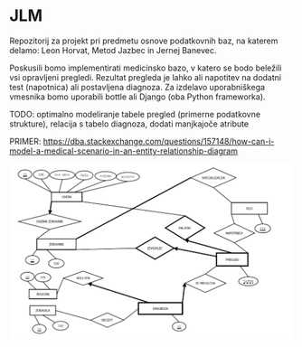 # JLM
Repozitorij za projekt pri predmetu osnove podatkovnih baz, na katerem delamo: Leon Horvat, Metod Jazbec in Jernej Banevec.

Poskusili bomo implementirati medicinsko bazo, v katero se bodo beležili vsi opravljeni pregledi. 
Rezultat pregleda je lahko ali napotitev na dodatni test (napotnica) ali postavljena diagnoza. 
Za izdelavo uporabniškega vmesnika bomo uporabili bottle ali Django (oba Python frameworka).

TODO: optimalno modeliranje tabele pregled (primerne podatkovne strukture), relacija s tabelo diagnoza, dodati manjkajoče atribute

PRIMER: https://dba.stackexchange.com/questions/157148/how-can-i-model-a-medical-scenario-in-an-entity-relationship-diagram

![alt text](ER-diagram.png)


